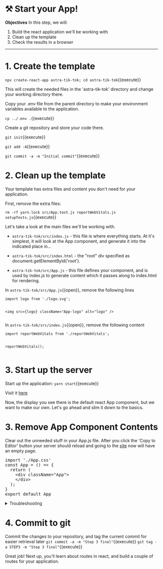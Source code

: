 # ⚒️ Start your App!

**Objectives**
In this step, we will:
1. Build the react application we'll be working with
2. Clean up the template
3. Check the results in a browser

---

# 1. Create the template

`npx create-react-app astra-tik-tok; cd astra-tik-tok`{{execute}}

This will create the needed files in the 'astra-tik-tok' directory and change your working directory there.

Copy your .env file from the parent directory to make your environment variables available to the application.

`cp ../.env .`{{execute}}

Create a git repository and store your code there.

`git init`{{execute}}

`git add -A`{{execute}}

`git commit -a -m "Initial commit"`{{execute}}

# 2. Clean up the template

Your template has extra files and content you don't need for your application.

First, remove the extra files:

`rm -rf yarn.lock src/App.test.js reportWebVitals.js setupTests.js`{{execute}}

Let's take a look at the main files we'll be working with.

* `astra-tik-tok/src/index.js` - this file is where everything starts.  At it's simplest, it will look at the App component, and generate it into the indicated place in... 

* `astra-tik-tok/src/index.html` - the "root" div specified as document.getElementById('root').

* `astra-tik-tok/src/App.js` - this file defines your component, and is used by index.js to generate content which it passes along to index.html for rendering.

In `astra-tik-tok/src/App.js`{{open}}, remove the following lines

`import logo from './logo.svg';`
<pre class="file" data-filename="root/astra-tik-tok/src/App.js" data-target="insert" data-marker="import logo from './logo.svg';"></pre>

`<img src={logo} className="App-logo" alt="logo" />`
<pre class="file" data-filename="root/astra-tik-tok/src/App.js" data-target="insert" data-marker='<img src={logo} className="App-logo" alt="logo" />'></pre>

In `astra-tik-tok/src/index.js`{{open}}, remove the following content

`import reportWebVitals from './reportWebVitals';`
<pre class="file" data-filename="root/astra-tik-tok/src/index.js" data-target="insert" data-marker="import reportWebVitals from './reportWebVitals';"></pre>


`reportWebVitals();`
<pre class="file" data-filename="root/astra-tik-tok/src/index.js" data-target="insert" data-marker="reportWebVitals();"></pre>

# 3. Start up the server

Start up the application:
`yarn start`{{execute}}

Visit it <a href="https://[[HOST_SUBDOMAIN]]-3000-[[KATACODA_HOST]].environments.katacoda.com/">here</a>

Now, the display you see there is the default react App component, but we want to make our own.  Let's go ahead and slim it down to the basics.

# 3. Remove App Component Contents

Clear out the unneeded stuff in your App.js file.  After you click the 'Copy to Editor' button your server should reload and going to the <a href="https://[[HOST_SUBDOMAIN]]-3000-[[KATACODA_HOST]].environments.katacoda.com/">site</a> now will have an empty page.

<pre class="file" data-filename="root/astra-tik-tok/src/App.js" data-target="replace">
import './App.css'
const App = () => {
  return (
    &lt;div className="App"&gt;
    &lt;/div&gt;
  );
}
export default App
</pre>


<details>
  <summary>Troubleshooting</summary>
If anything seems to have gone wrong, you can update each of the files to their expected content with these buttons.

<pre class="file" data-filename="root/astra-tik-tok/src/App.js" data-target="replace">
import './App.css'
const App = () => {
  return (
    &lt;div className="App"&gt;
    &lt;/div&gt;
  );
}
export default App
</pre>



Once you've made the change, go ahead <a href="https://[[HOST_SUBDOMAIN]]-3000-[[KATACODA_HOST]].environments.katacoda.com/">visit the site</a>, which should have an empty page.
</details>

# 4. Commit to git

Commit the changes to your repository, and tag the current commit for easier retrieval later 
`git commit -a -m "Step 3 final"`{{execute}}
`git tag -a STEP3 -m "Step 3 final"`{{execute}}


Great job!  Next up, you'll learn about routes in react, and build a couple of routes for your application.